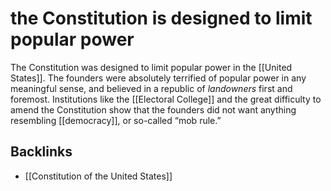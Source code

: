 # the Constitution is designed to limit popular power

The Constitution was designed to limit popular power in the [[United States]]. The founders were absolutely terrified of popular power in any meaningful sense, and believed in a republic of _landowners_ first and foremost. Institutions like the [[Electoral College]] and the great difficulty to amend the Constitution show that the founders did not want anything resembling [[democracy]], or so-called &ldquo;mob rule.&rdquo;


## Backlinks

-   [[Constitution of the United States]]
